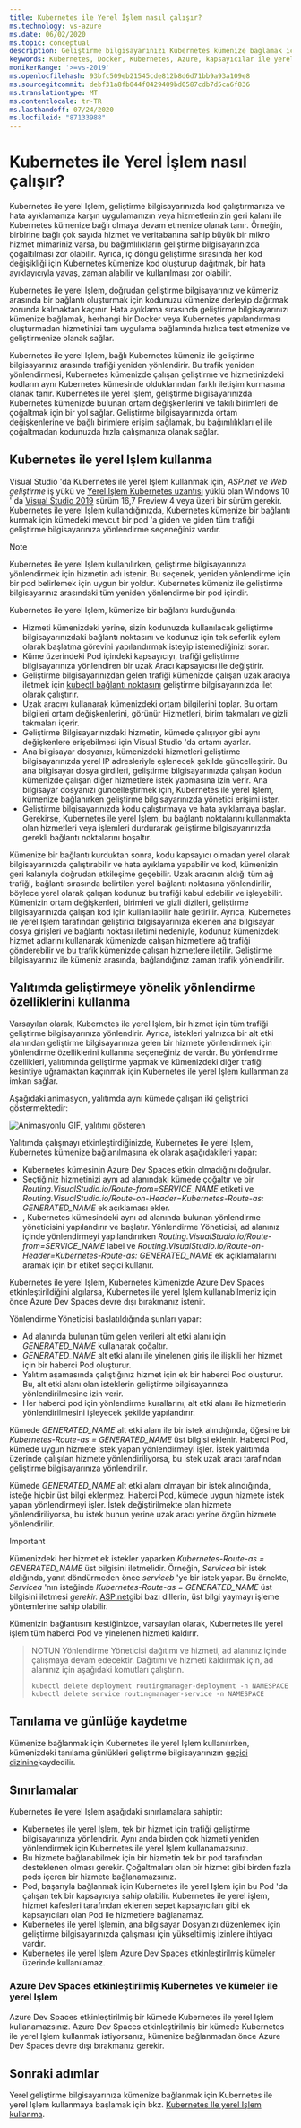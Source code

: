 ```yaml
---
title: Kubernetes ile Yerel İşlem nasıl çalışır?
ms.technology: vs-azure
ms.date: 06/02/2020
ms.topic: conceptual
description: Geliştirme bilgisayarınızı Kubernetes kümenize bağlamak için Kubernetes ile yerel Işlem kullanma işlemlerini açıklar
keywords: Kubernetes, Docker, Kubernetes, Azure, kapsayıcılar ile yerel Işlem
monikerRange: '>=vs-2019'
ms.openlocfilehash: 93bfc509eb21545cde812b8d6d71bb9a93a109e8
ms.sourcegitcommit: debf31a8fb044f0429409bd0587cdb7d5ca6f836
ms.translationtype: MT
ms.contentlocale: tr-TR
ms.lasthandoff: 07/24/2020
ms.locfileid: "87133988"
---
```

# <a name="how-local-process-with-kubernetes-works"></a>Kubernetes ile Yerel İşlem nasıl çalışır?

Kubernetes ile yerel Işlem, geliştirme bilgisayarınızda kod çalıştırmanıza ve hata ayıklamanıza karşın uygulamanızın veya hizmetlerinizin geri kalanı ile Kubernetes kümenize bağlı olmaya devam etmenize olanak tanır. Örneğin, birbirine bağlı çok sayıda hizmet ve veritabanına sahip büyük bir mikro hizmet mimariniz varsa, bu bağımlılıkların geliştirme bilgisayarınızda çoğaltılması zor olabilir. Ayrıca, iç döngü geliştirme sırasında her kod değişikliği için Kubernetes kümenize kod oluşturup dağıtmak, bir hata ayıklayıcıyla yavaş, zaman alabilir ve kullanılması zor olabilir.

Kubernetes ile yerel Işlem, doğrudan geliştirme bilgisayarınız ve kümeniz arasında bir bağlantı oluşturmak için kodunuzu kümenize derleyip dağıtmak zorunda kalmaktan kaçınır. Hata ayıklama sırasında geliştirme bilgisayarınızı kümenize bağlamak, herhangi bir Docker veya Kubernetes yapılandırması oluşturmadan hizmetinizi tam uygulama bağlamında hızlıca test etmenize ve geliştirmenize olanak sağlar.

Kubernetes ile yerel Işlem, bağlı Kubernetes kümeniz ile geliştirme bilgisayarınız arasında trafiği yeniden yönlendirir. Bu trafik yeniden yönlendirmesi, Kubernetes kümenizde çalışan geliştirme ve hizmetinizdeki kodların aynı Kubernetes kümesinde olduklarından farklı iletişim kurmasına olanak tanır. Kubernetes ile yerel Işlem, geliştirme bilgisayarınızda Kubernetes kümenizde bulunan ortam değişkenlerini ve takılı birimleri de çoğaltmak için bir yol sağlar. Geliştirme bilgisayarınızda ortam değişkenlerine ve bağlı birimlere erişim sağlamak, bu bağımlılıkları el ile çoğaltmadan kodunuzda hızla çalışmanıza olanak sağlar.

## <a name="using-local-process-with-kubernetes"></a>Kubernetes ile yerel Işlem kullanma

Visual Studio 'da Kubernetes ile yerel Işlem kullanmak için, *ASP.net ve Web geliştirme* iş yükü ve [Yerel Işlem Kubernetes uzantısı][lpk-extension] yüklü olan Windows 10 ' da [Visual Studio 2019][visual-studio] sürüm 16,7 Preview 4 veya üzeri bir sürüm gerekir. Kubernetes ile yerel Işlem kullandığınızda, Kubernetes kümenize bir bağlantı kurmak için kümedeki mevcut bir pod 'a giden ve giden tüm trafiği geliştirme bilgisayarınıza yönlendirme seçeneğiniz vardır.

> [!NOTE]
> Kubernetes ile yerel Işlem kullanılırken, geliştirme bilgisayarınıza yönlendirmek için hizmetin adı istenir. Bu seçenek, yeniden yönlendirme için bir pod belirlemek için uygun bir yoldur. Kubernetes kümeniz ile geliştirme bilgisayarınız arasındaki tüm yeniden yönlendirme bir pod içindir.

Kubernetes ile yerel Işlem, kümenize bir bağlantı kurduğunda:

* Hizmeti kümenizdeki yerine, sizin kodunuzda kullanılacak geliştirme bilgisayarınızdaki bağlantı noktasını ve kodunuz için tek seferlik eylem olarak başlatma görevini yapılandırmak isteyip istemediğinizi sorar.
* Küme üzerindeki Pod içindeki kapsayıcıyı, trafiği geliştirme bilgisayarınıza yönlendiren bir uzak Aracı kapsayıcısı ile değiştirir.
* Geliştirme bilgisayarınızdan gelen trafiği kümenizde çalışan uzak aracıya iletmek için [kubectl bağlantı noktasını][kubectl-port-forward] geliştirme bilgisayarınızda ilet olarak çalıştırır.
* Uzak aracıyı kullanarak kümenizdeki ortam bilgilerini toplar. Bu ortam bilgileri ortam değişkenlerini, görünür Hizmetleri, birim takmaları ve gizli takmaları içerir.
* Geliştirme Bilgisayarınızdaki hizmetin, kümede çalışıyor gibi aynı değişkenlere erişebilmesi için Visual Studio 'da ortamı ayarlar.  
* Ana bilgisayar dosyanızı, kümenizdeki hizmetleri geliştirme bilgisayarınızda yerel IP adresleriyle eşlenecek şekilde güncelleştirir. Bu ana bilgisayar dosya girdileri, geliştirme bilgisayarınızda çalışan kodun kümenizde çalışan diğer hizmetlere istek yapmasına izin verir. Ana bilgisayar dosyanızı güncelleştirmek için, Kubernetes ile yerel Işlem, kümenize bağlanırken geliştirme bilgisayarınızda yönetici erişimi ister.
* Geliştirme bilgisayarınızda kodu çalıştırmaya ve hata ayıklamaya başlar. Gerekirse, Kubernetes ile yerel Işlem, bu bağlantı noktalarını kullanmakta olan hizmetleri veya işlemleri durdurarak geliştirme bilgisayarınızda gerekli bağlantı noktalarını boşaltır.

Kümenize bir bağlantı kurduktan sonra, kodu kapsayıcı olmadan yerel olarak bilgisayarınızda çalıştırabilir ve hata ayıklama yapabilir ve kod, kümenizin geri kalanıyla doğrudan etkileşime geçebilir. Uzak aracının aldığı tüm ağ trafiği, bağlantı sırasında belirtilen yerel bağlantı noktasına yönlendirilir, böylece yerel olarak çalışan kodunuz bu trafiği kabul edebilir ve işleyebilir. Kümenizin ortam değişkenleri, birimleri ve gizli dizileri, geliştirme bilgisayarınızda çalışan kod için kullanılabilir hale getirilir. Ayrıca, Kubernetes ile yerel Işlem tarafından geliştirici bilgisayarınıza eklenen ana bilgisayar dosya girişleri ve bağlantı noktası iletimi nedeniyle, kodunuz kümenizdeki hizmet adlarını kullanarak kümenizde çalışan hizmetlere ağ trafiği gönderebilir ve bu trafik kümenizde çalışan hizmetlere iletilir. Geliştirme bilgisayarınız ile kümeniz arasında, bağlandığınız zaman trafik yönlendirilir.

## <a name="using-routing-capabilities-for-developing-in-isolation"></a>Yalıtımda geliştirmeye yönelik yönlendirme özelliklerini kullanma

Varsayılan olarak, Kubernetes ile yerel Işlem, bir hizmet için tüm trafiği geliştirme bilgisayarınıza yönlendirir. Ayrıca, istekleri yalnızca bir alt etki alanından geliştirme bilgisayarınıza gelen bir hizmete yönlendirmek için yönlendirme özelliklerini kullanma seçeneğiniz de vardır. Bu yönlendirme özellikleri, yalıtımında geliştirme yapmak ve kümenizdeki diğer trafiği kesintiye uğramaktan kaçınmak için Kubernetes ile yerel Işlem kullanmanıza imkan sağlar.

Aşağıdaki animasyon, yalıtımda aynı kümede çalışan iki geliştirici göstermektedir:

![Animasyonlu GIF, yalıtımı gösteren](media/local-process-kubernetes/lpk-graphic-isolated.gif)

Yalıtımda çalışmayı etkinleştirdiğinizde, Kubernetes ile yerel Işlem, Kubernetes kümenize bağlanılmasına ek olarak aşağıdakileri yapar:

* Kubernetes kümesinin Azure Dev Spaces etkin olmadığını doğrular.
* Seçtiğiniz hizmetinizi aynı ad alanındaki kümede çoğaltır ve bir *Routing.VisualStudio.io/Route-from=SERVICE_NAME* etiketi ve *Routing.VisualStudio.io/Route-on-Header=Kubernetes-Route-as: GENERATED_NAME* ek açıklaması ekler.
* , Kubernetes kümesindeki aynı ad alanında bulunan yönlendirme yöneticisini yapılandırır ve başlatır. Yönlendirme Yöneticisi, ad alanınız içinde yönlendirmeyi yapılandırırken *Routing.VisualStudio.io/Route-from=SERVICE_NAME* label ve *Routing.VisualStudio.io/Route-on-Header=Kubernetes-Route-as: GENERATED_NAME* ek açıklamalarını aramak için bir etiket seçici kullanır.

Kubernetes ile yerel Işlem, Kubernetes kümenizde Azure Dev Spaces etkinleştirildiğini algılarsa, Kubernetes ile yerel Işlem kullanabilmeniz için önce Azure Dev Spaces devre dışı bırakmanız istenir.

Yönlendirme Yöneticisi başlatıldığında şunları yapar:
* Ad alanında bulunan tüm gelen verileri alt etki alanı için *GENERATED_NAME* kullanarak çoğaltır. 
* *GENERATED_NAME* alt etki alanı ile yinelenen giriş ile ilişkili her hizmet için bir haberci Pod oluşturur.
* Yalıtım aşamasında çalıştığınız hizmet için ek bir haberci Pod oluşturur. Bu, alt etki alanı olan isteklerin geliştirme bilgisayarınıza yönlendirilmesine izin verir.
* Her haberci pod için yönlendirme kurallarını, alt etki alanı ile hizmetlerin yönlendirilmesini işleyecek şekilde yapılandırır.

Kümede *GENERATED_NAME* alt etki alanı ile bir istek alındığında, öğesine bir *Kubernetes-Route-as = GENERATED_NAME* üst bilgisi eklenir. Haberci Pod, kümede uygun hizmete istek yapan yönlendirmeyi işler. İstek yalıtımda üzerinde çalışılan hizmete yönlendiriliyorsa, bu istek uzak aracı tarafından geliştirme bilgisayarınıza yönlendirilir.

Kümede *GENERATED_NAME* alt etki alanı olmayan bir istek alındığında, isteğe hiçbir üst bilgi eklenmez. Haberci Pod, kümede uygun hizmete istek yapan yönlendirmeyi işler. İstek değiştirilmekte olan hizmete yönlendiriliyorsa, bu istek bunun yerine uzak aracı yerine özgün hizmete yönlendirilir.

> [!IMPORTANT]
> Kümenizdeki her hizmet ek istekler yaparken *Kubernetes-Route-as = GENERATED_NAME* üst bilgisini iletmelidir. Örneğin, *Servicea* bir istek aldığında, yanıt döndürmeden önce *serviceb* 'ye bir istek yapar. Bu örnekte, *Servicea* 'nın isteğinde *Kubernetes-Route-as = GENERATED_NAME* üst bilgisini iletmesi *gerekir.* [ASP.net][asp-net-header]gibi bazı dillerin, üst bilgi yaymayı işleme yöntemlerine sahip olabilir.

Kümenizin bağlantısını kestiğinizde, varsayılan olarak, Kubernetes ile yerel işlem tüm haberci Pod ve yinelenen hizmeti kaldırır. 

> NOTUN Yönlendirme Yöneticisi dağıtımı ve hizmeti, ad alanınız içinde çalışmaya devam edecektir. Dağıtımı ve hizmeti kaldırmak için, ad alanınız için aşağıdaki komutları çalıştırın.
>
> ```azurecli
> kubectl delete deployment routingmanager-deployment -n NAMESPACE
> kubectl delete service routingmanager-service -n NAMESPACE
> ```

## <a name="diagnostics-and-logging"></a>Tanılama ve günlüğe kaydetme

Kümenize bağlanmak için Kubernetes ile yerel Işlem kullanılırken, kümenizdeki tanılama günlükleri geliştirme bilgisayarınızın [geçici dizinine][azds-tmp-dir]kaydedilir.

## <a name="limitations"></a>Sınırlamalar

Kubernetes ile yerel Işlem aşağıdaki sınırlamalara sahiptir:

* Kubernetes ile yerel Işlem, tek bir hizmet için trafiği geliştirme bilgisayarınıza yönlendirir. Aynı anda birden çok hizmeti yeniden yönlendirmek için Kubernetes ile yerel Işlem kullanamazsınız.
* Bu hizmete bağlanabilmek için bir hizmetin tek bir pod tarafından desteklenen olması gerekir. Çoğaltmaları olan bir hizmet gibi birden fazla pods içeren bir hizmete bağlanamazsınız.
* Pod, başarıyla bağlanmak için Kubernetes ile yerel Işlem için bu Pod 'da çalışan tek bir kapsayıcıya sahip olabilir. Kubernetes ile yerel işlem, hizmet kafesleri tarafından eklenen sepet kapsayıcıları gibi ek kapsayıcıları olan Pod ile hizmetlere bağlanamaz.
* Kubernetes ile yerel Işlemin, ana bilgisayar Dosyanızı düzenlemek için geliştirme bilgisayarınızda çalışması için yükseltilmiş izinlere ihtiyacı vardır.
* Kubernetes ile yerel Işlem Azure Dev Spaces etkinleştirilmiş kümeler üzerinde kullanılamaz.

### <a name="local-process-with-kubernetes-and-clusters-with-azure-dev-spaces-enabled"></a>Azure Dev Spaces etkinleştirilmiş Kubernetes ve kümeler ile yerel Işlem

Azure Dev Spaces etkinleştirilmiş bir kümede Kubernetes ile yerel Işlem kullanamazsınız. Azure Dev Spaces etkinleştirilmiş bir kümede Kubernetes ile yerel Işlem kullanmak istiyorsanız, kümenize bağlanmadan önce Azure Dev Spaces devre dışı bırakmanız gerekir.

## <a name="next-steps"></a>Sonraki adımlar

Yerel geliştirme bilgisayarınıza kümenize bağlanmak için Kubernetes ile yerel Işlem kullanmaya başlamak için bkz. [Kubernetes Ile yerel Işlem kullanma](local-process-kubernetes.md).

[asp-net-header]: https://www.nuget.org/packages/Microsoft.AspNetCore.HeaderPropagation/
[azds-cli]: /azure/dev-spaces/how-to/install-dev-spaces#install-the-client-side-tools
[azds-tmp-dir]: /azure/dev-spaces/troubleshooting#before-you-begin
[azure-cli]: /cli/azure/install-azure-cli?view=azure-cli-latest
[local-process-kubernetes-vs]: local-process-kubernetes.md
[kubectl-port-forward]: https://kubernetes.io/docs/reference/generated/kubectl/kubectl-commands#port-forward
[visual-studio]: https://visualstudio.microsoft.com/downloads/
[lpk-extension]: https://marketplace.visualstudio.com/items?itemName=ms-azuretools.mindaro
